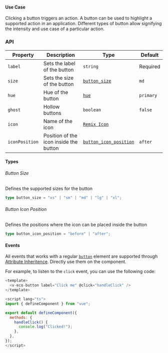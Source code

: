 #### Use Case

Clicking a button triggers an action. A button can be used to highlight a supported action in an application. Different types of button allow signifying the intensity and use case of a particular action.

### API

| Property       | Description                            | Type                                            | Default   |
| -------------- | -------------------------------------- | ----------------------------------------------- | --------- |
| `label`        | Sets the label of the button           | `string`                                        | Required  |
| `size`         | Sets the size of the button            | [`button_size`](#button-size)                   | `md`      |
| `hue`          | Hue of the button                      | [`hue`](/types#hue)                             | `primary` |
| `ghost`        | Hollow buttons                         | `boolean`                                       | `false`   |
| `icon`         | Name of the icon                       | [`Remix Icon`](https://remixicon.com/)          |           |
| `iconPosition` | Position of the icon inside the button | [`button_icon_position`](#button-icon-position) | `after`   |

#### Types

###### Button Size

Defines the supported sizes for the button

```ts
type button_size = "xs" | "sm" | "md" | "lg" | "xl";
```

###### Button Icon Position

Defines the positions where the icon can be placed inside the button

```ts
type button_icon_position = "before" | "after";
```

#### Events

All events that works with a regular [`button`](https://developer.mozilla.org/en-US/docs/Web/HTML/Element/button) element are supported through [Attribute Inheritence](https://vuejs.org/guide/components/attrs.html#attribute-inheritance). Directly use them on the component.

For example, to listen to the `click` event, you can use the following code:

```js
<template>
  <v-eco-button label="Click me" @click="handleClick" />
</template>

<script lang="ts">
import { defineComponent } from "vue";

export default defineComponent({
  methods: {
    handleClick() {
      console.log("Clicked!");
    },
  },
});
</script>
```
